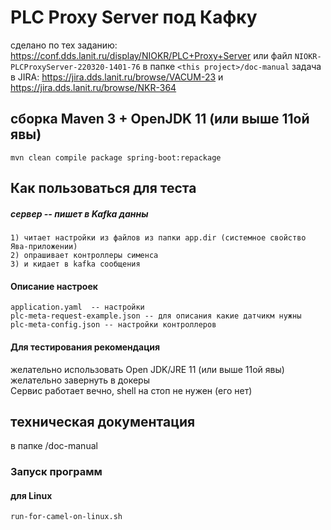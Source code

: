 # PLC Proxy Server под Кафку
сделано по тех заданию: https://conf.dds.lanit.ru/display/NIOKR/PLC+Proxy+Server
или файл `NIOKR-PLCProxyServer-220320-1401-76` в папке `<this project>/doc-manual`
задача в JIRA: https://jira.dds.lanit.ru/browse/VACUM-23 и https://jira.dds.lanit.ru/browse/NKR-364
## сборка Maven 3 + OpenJDK 11 (или выше 11ой явы)
```
mvn clean compile package spring-boot:repackage 
```
## Как пользоваться для теста
##### сервер -- пишет в Kafka данны
    1) читает настройки из файлов из папки app.dir (системное свойство Ява-приложении)
    2) опрашивает контроллеры сименса
    3) и кидает в kafka сообщения
    
#### Описание настроек
    application.yaml  -- настройки
    plc-meta-request-example.json -- для описания какие датчикм нужны
    plc-meta-config.json -- настройки контроллеров

        
#### Для тестирования рекомендация
желательно использовать Open JDK/JRE 11 (или выше 11ой явы)
желательно завернуть в докеры  
Сервис работает вечно, shell на стоп не нужен (его нет)
      
    
## техническая документация 
в папке <this project>/doc-manual

### Запуск программ
#### для Linux
```
run-for-camel-on-linux.sh
```

